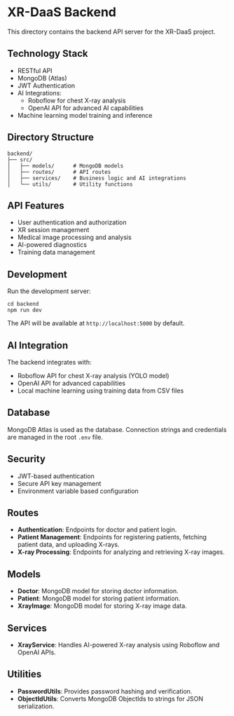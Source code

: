 # XR-DaaS Backend

This directory contains the backend API server for the XR-DaaS project.

## Technology Stack

- RESTful API
- MongoDB (Atlas)
- JWT Authentication
- AI Integrations:
  - Roboflow for chest X-ray analysis
  - OpenAI API for advanced AI capabilities
- Machine learning model training and inference

## Directory Structure

```
backend/
├── src/
│   ├── models/      # MongoDB models
│   ├── routes/      # API routes
│   ├── services/    # Business logic and AI integrations
│   └── utils/       # Utility functions
```

## API Features

- User authentication and authorization
- XR session management
- Medical image processing and analysis
- AI-powered diagnostics
- Training data management

## Development

Run the development server:

```
cd backend
npm run dev
```

The API will be available at `http://localhost:5000` by default.

## AI Integration

The backend integrates with:

- Roboflow API for chest X-ray analysis (YOLO model)
- OpenAI API for advanced capabilities
- Local machine learning using training data from CSV files

## Database

MongoDB Atlas is used as the database. Connection strings and credentials are managed in the root `.env` file.

## Security

- JWT-based authentication
- Secure API key management
- Environment variable based configuration

## Routes

- **Authentication**: Endpoints for doctor and patient login.
- **Patient Management**: Endpoints for registering patients, fetching patient data, and uploading X-rays.
- **X-ray Processing**: Endpoints for analyzing and retrieving X-ray images.

## Models

- **Doctor**: MongoDB model for storing doctor information.
- **Patient**: MongoDB model for storing patient information.
- **XrayImage**: MongoDB model for storing X-ray image data.

## Services

- **XrayService**: Handles AI-powered X-ray analysis using Roboflow and OpenAI APIs.

## Utilities

- **PasswordUtils**: Provides password hashing and verification.
- **ObjectIdUtils**: Converts MongoDB ObjectIds to strings for JSON serialization.
